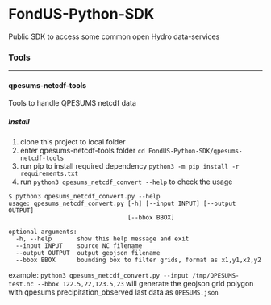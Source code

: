 # FondUS-Python-SDK
Public SDK to access some common open Hydro data-services

### Tools
----
#### qpesums-netcdf-tools

Tools to handle QPESUMS netcdf data

##### Install
1. clone this project to local folder
2. enter qpesums-netcdf-tools folder `cd FondUS-Python-SDK/qpesums-netcdf-tools`
3. run pip to install required dependency `python3 -m pip install -r requirements.txt`
4. run `python3 qpesums_netcdf_convert --help` to check the usage
```
$ python3 qpesums_netcdf_convert.py --help
usage: qpesums_netcdf_convert.py [-h] [--input INPUT] [--output OUTPUT]
                                 [--bbox BBOX]

optional arguments:
  -h, --help       show this help message and exit
  --input INPUT    source NC filename
  --output OUTPUT  output geojson filename
  --bbox BBOX      bounding box to filter grids, format as x1,y1,x2,y2
```

example: `python3 qpesums_netcdf_convert.py --input /tmp/QPESUMS-test.nc --bbox 122.5,22,123.5,23` will generate the geojson grid polygon with qpesums precipitation_observed last data as `QPESUMS.json`
